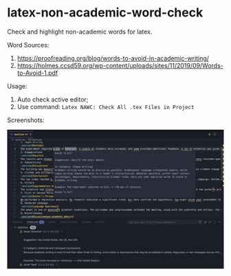 # latex-non-academic-word-check

Check and highlight non-academic words for latex.

Word Sources:

1. https://proofreading.org/blog/words-to-avoid-in-academic-writing/
2. https://holmes.ccsd59.org/wp-content/uploads/sites/11/2019/09/Words-to-Avoid-1.pdf

Usage:

1. Auto check active editor;
2. Use command: `Latex NAWC: Check All .tex Files in Project`

Screenshots:

![s1](./image/s1.png)
